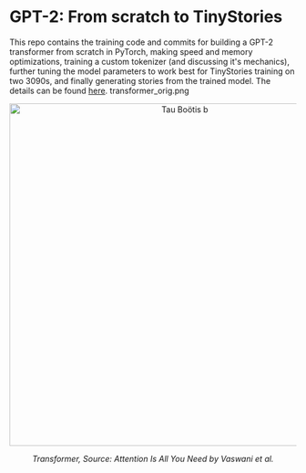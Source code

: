 # GPT-2: From scratch to TinyStories
This repo contains the training code and commits for building a GPT-2 transformer from scratch in PyTorch, making speed and memory optimizations, training a custom tokenizer (and discussing it's mechanics), further tuning the model parameters to work best for TinyStories training on two 3090s, and finally generating stories from the trained model.  The details can be found [here](https://dpopovvelasco.dev/posts.html).
transformer_orig.png

<div style="text-align: center;">
	<img src="assets/transformer_orig.jpg" alt="Tau Boötis b" width="600" />
	<p><em>Transformer, Source: Attention Is All You Need by Vaswani et al.</em></p>
</div>
